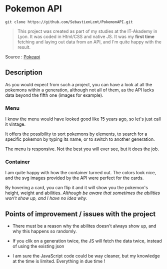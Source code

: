 # Pokemon API

`git clone https://github.com/SebastienLcmt/PokemonAPI.git`

> This project was created as part of my studies at the IT-Akademy in Lyon. 
> It was coded in Html/CSS and native JS.
> It was my **first time** fetching and laying out data from an API, and I'm quite happy with the result.

Source : [Pokeapi](https://pokeapi.co/)


## Description 

As you would expect from such a project, you can have a look at all the pokemons within a generation, although not all of them, as the API lacks data beyond the fifth one (images for example). 

### Menu

I know the menu would have looked good like 15 years ago, so let's just call it vintage. 

It offers the possibility to sort pokemons by elements, to search for a specific pokemon by typing its name, or to switch to another generation. 

The menu is responsive. Not the best you will ever see, but it does the job. 

### Container

I am quite happy with how the container turned out. The colors look nice, and the svg images provided by the API were perfect for the cards. 

By hovering a card, you can flip it and it will show you the pokemon's height, weight and abilities.
*Although be aware that sometimes the abilities won't show up, and I have no idea why.* 


## Points of improvement / issues with the project

- There must be a reason why the abilites doesn't always show up, and why this happens so randomly.

- If you clik on a generation twice, the JS will fetch the data twice, instead of using the existing json

- I am sure the JavaScript code could be way cleaner, but my knowledge at the time is limited. Everything in due time !



